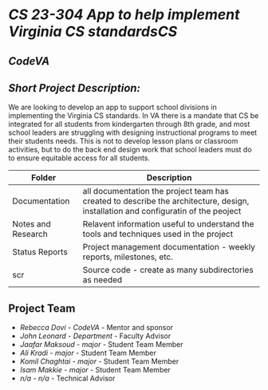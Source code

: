 # *CS 23-304 App to help implement Virginia CS standardsCS*
## *CodeVA*
## *Short Project Description:*
We are looking to develop an app to support school divisions in implementing the Virginia CS standards. In VA there is a mandate that CS be integrated for all students from kindergarten through 8th grade, and most school leaders are struggling with designing instructional programs to meet their students needs. This is not to develop lesson plans or classroom activities, but to do the back end design work that school leaders must do to ensure equitable access for all students.

| Folder | Description |
|---|---|
| Documentation |  all documentation the project team has created to describe the architecture, design, installation and configuratin of the peoject |
| Notes and Research | Relavent information useful to understand the tools and techniques used in the project |
| Status Reports | Project management documentation - weekly reports, milestones, etc. |
| scr | Source code - create as many subdirectories as needed |

## Project Team
- *Rebecca Dovi*  - *CodeVA* - Mentor and sponsor
- *John Leonard* - *Department* - Faculty Advisor
- *Jaafar Maksoud* - *major* - Student Team Member
- *Ali Kradi* - *major* - Student Team Member
- *Komil Chaghtai* - *major* - Student Team Member
- *Isam Makkie* - *major* - Student Team Member
- *n/a* - *n/a* - Technical Advisor
